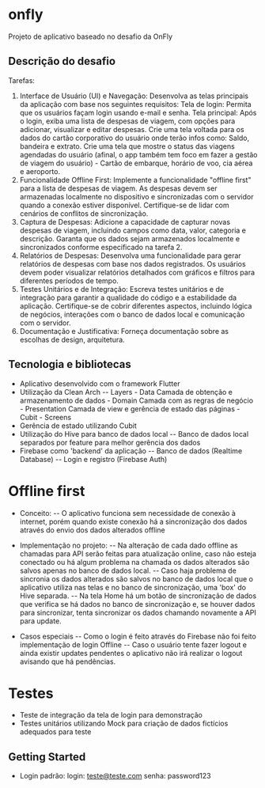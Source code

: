 # onfly

Projeto de aplicativo baseado no desafio da OnFly

## Descrição do desafio

Tarefas:
1. Interface de Usuário (UI) e Navegação:
Desenvolva as telas principais da aplicação com base nos seguintes requisitos: Tela de login: Permita que os usuários façam login usando e-mail e senha.
Tela principal: Após o login, exiba uma lista de despesas de viagem, com opções para adicionar, visualizar e editar despesas.
Crie uma tela voltada para os dados do cartão corporativo do usuário onde terão infos como: Saldo, bandeira e extrato.
Crie uma tela que mostre o status das viagens agendadas do usuário (afinal, o app também tem foco em fazer a gestão de viagem do usuário) - Cartão de embarque, horário de voo, cia aérea e aeroporto.
2. Funcionalidade Offline First:
Implemente a funcionalidade "offline first" para a lista de despesas de viagem. As despesas devem ser armazenadas localmente no dispositivo e sincronizadas com o servidor quando a conexão estiver disponível. Certifique-se de lidar com cenários de conflitos de sincronização.
3. Captura de Despesas:
Adicione a capacidade de capturar novas despesas de viagem, incluindo campos como data, valor, categoria e descrição. Garanta que os dados sejam armazenados localmente e sincronizados conforme especificado na tarefa 2.
4. Relatórios de Despesas:
Desenvolva uma funcionalidade para gerar relatórios de despesas com base nos dados registrados. Os usuários devem poder visualizar relatórios detalhados com gráficos e filtros para diferentes períodos de tempo.
5. Testes Unitários e de Integração:
Escreva testes unitários e de integração para garantir a qualidade do código e a estabilidade da aplicação. Certifique-se de cobrir diferentes aspectos, incluindo lógica de negócios, interações com o banco de dados local e comunicação com o servidor.
6. Documentação e Justificativa:
Forneça documentação sobre as escolhas de design, arquitetura.

## Tecnologia e bibliotecas

- Aplicativo desenvolvido com o framework Flutter
- Utilização da Clean Arch
    -- Layers
        - Data
            Camada de obtenção e armazenamento de dados
        - Domain
            Camada com as regras de negócio
        - Presentation
            Camada de view e gerência de estado das páginas
                - Cubit
                - Screens
- Gerência de estado utilizando Cubit
- Utilização do Hive para banco de dados local
    -- Banco de dados local separados por feature para melhor gerência dos dados
- Firebase como 'backend' da aplicação
    -- Banco de dados (Realtime Database)
    -- Login e registro (Firebase Auth)

# Offline first
- Conceito: 
    -- O aplicativo funciona sem necessidade de conexão à internet, porém quando existe conexão há a sincronização dos dados através do envio dos dados alterados offline

- Implementação no projeto:
    -- Na alteração de cada dado offline as chamadas para API serão feitas para atualização online, caso não esteja conectado ou há algum problema na chamada os dados alterados são salvos apenas no banco de dados local.
    -- Caso haja problema de sincronia os dados alterados são salvos no banco de dados local que o aplicativo utiliza nas telas e no banco de sincronização, uma 'box' do Hive separada.
    -- Na tela Home há um botão de sincronização de dados que verifica se há dados no banco de sincronização e, se houver dados para sincronizar, tenta sincronizar os dados chamando novamente a API para update.

- Casos especiais
    -- Como o login é feito através do Firebase não foi feito implementação de login Offline
    -- Caso o usuário tente fazer logout e ainda existir updates pendentes o aplicativo não irá realizar o logout avisando que há pendências.

# Testes
- Teste de integração da tela de login para demonstração
- Testes unitários utilizando Mock para criação de dados fictícios adequados para teste

## Getting Started

- Login padrão:
    login: teste@teste.com
    senha: password123
